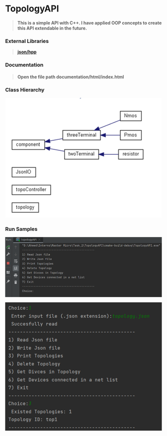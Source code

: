 # TopologyAPI
> #### This is a simple API with C++. I have applied OOP concepts to create this API extendable in the future.

### External Libraries
> **[json/hpp](https://github.com/nlohmann/json)**

### Documentation

> #### Open the file path **documentation/html/index.html**

### Class  Hierarchy

![image](./snapshots/hierarchy.png)

### Run Samples 
![image](./snapshots/run.png)

![image](./snapshots/sec_run.png)

